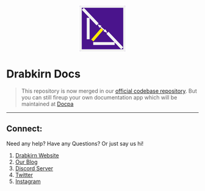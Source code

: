 <div align="center">
  <img src="https://github.com/drabkirn/docs/raw/master/drabkirn-logo-120x120.png"/>
</div>

# Drabkirn Docs

> This repository is now merged in our [official codebase repository](https://github.com/drabkirn/web). But you can still fireup your own documentation app which will be maintained at [Docpa](https://github.com/drabkirn/docpa)

-----

## Connect:
Need any help? Have any Questions? Or just say us hi!
<!-- TODO: Add Social Links, Blogs, Websites and Support -->
1. [Drabkirn Website](https://go.cdadityang.xyz/drab)
2. [Our Blog](https://go.cdadityang.xyz/blog)
3. [Discord Server](https://go.cdadityang.xyz/discord)
4. [Twitter](https://go.cdadityang.xyz/DtwtK)
5. [Instagram](https://go.cdadityang.xyz/DinsK)